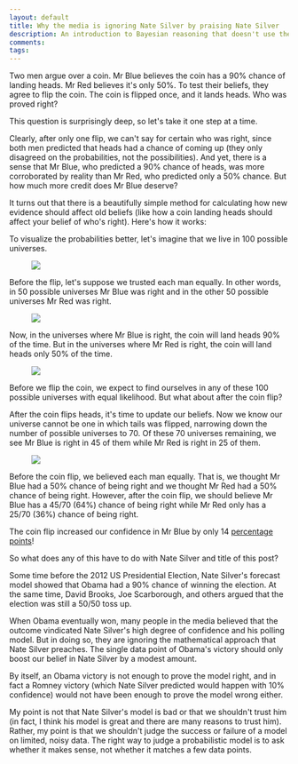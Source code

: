 ```yaml
---
layout: default
title: Why the media is ignoring Nate Silver by praising Nate Silver
description: An introduction to Bayesian reasoning that doesn't use the phrase Bayesian reasoning. Until now. Oops.
comments:
tags:
---
```


<p>Two men argue over a coin. Mr Blue believes the coin has a 90% chance of landing heads. Mr Red believes it's only 50%. To test their beliefs, they agree to flip the coin. The coin is flipped once, and it lands heads. Who was proved right?</p>

<p>This question is surprisingly deep, so let's take it one step at a time.
</p>

<p>Clearly, after only one flip, we can't say for certain who was right, since both men predicted that heads had a chance of coming up (they only disagreed on the probabilities, not the possibilities). And yet, there is a sense that Mr Blue, who predicted a 90% chance of heads, was more corroborated by reality than Mr Red, who predicted only a 50% chance. But how much more credit does Mr Blue deserve?
</p>

<p>It turns out that there is a beautifully simple method for calculating how new evidence should affect old beliefs (like how a coin landing heads should affect your belief of who's right). Here's how it works:
</p>

<p>To visualize the probabilities better, let's imagine that we live in 100 possible universes.
</p>

<figure>
<img src="{{site.url}}/img/universes100.gif" />
</figure>

<p>Before the flip, let's suppose we trusted each man equally. In other words, in 50 possible universes Mr Blue was right and in the other 50 possible universes Mr Red was right.
</p>

<figure>
<img src="{{site.url}}/img/universes50-50.gif" />
</figure>

<p>Now, in the universes where Mr Blue is right, the coin will land heads 90% of the time. But in the universes where Mr Red is right, the coin will land heads only 50% of the time.
</p>

<figure>
<img src="{{site.url}}/img/universes-45-5-25-25.gif" />
</figure>

<p>Before we flip the coin, we expect to find ourselves in any of these 100 possible universes with equal likelihood. But what about after the coin flip?
</p>

<p>After the coin flips heads, it's time to update our beliefs. Now we know our universe cannot be one in which tails was flipped, narrowing down the number of possible universes to 70. Of these 70 universes remaining, we see Mr Blue is right in 45 of them while Mr Red is right in 25 of them.
</p>

<figure>
<img src="{{site.url}}/img/universes45-25.gif" />
</figure>

<p>Before the coin flip, we believed each man equally. That is, we thought Mr Blue had a 50% chance of being right and we thought Mr Red had a 50% chance of being right. However, after the coin flip, we should believe Mr Blue has a 45/70 (64%) chance of being right while Mr Red only has a 25/70 (36%) chance of being right.
</p>

<p>The coin flip increased our confidence in Mr Blue by only 14 <a href="http://xkcd.com/985/">percentage points</a>!
</p>


<p>So what does any of this have to do with Nate Silver and title of this post?</p>

<p>Some time before the 2012 US Presidential Election, Nate Silver's forecast model showed that Obama had a 90% chance of winning the election. At the same time, David Brooks, Joe Scarborough, and others argued that the election was still a 50/50 toss up.</p>

<p>When Obama eventually won, many people in the media believed that the outcome vindicated Nate Silver's high degree of confidence and his polling model. But in doing so, they are ignoring the mathematical approach that Nate Silver preaches. The single data point of Obama's victory should only boost our belief in Nate Silver by a modest amount.
</p>

<p>By itself, an Obama victory is not enough to prove the model right, and in fact a Romney victory (which Nate Silver predicted would happen with 10% confidence) would not have been enough to prove the model wrong either.</p>

<p>My point is not that Nate Silver's model is bad or that we shouldn't trust him (in fact, I think his model is great and there are many reasons to trust him). Rather, my point is that we shouldn't judge the success or failure of a model on limited, noisy data. The right way to judge a probabilistic model is to ask whether it makes sense, not whether it matches a few data points.</p>
